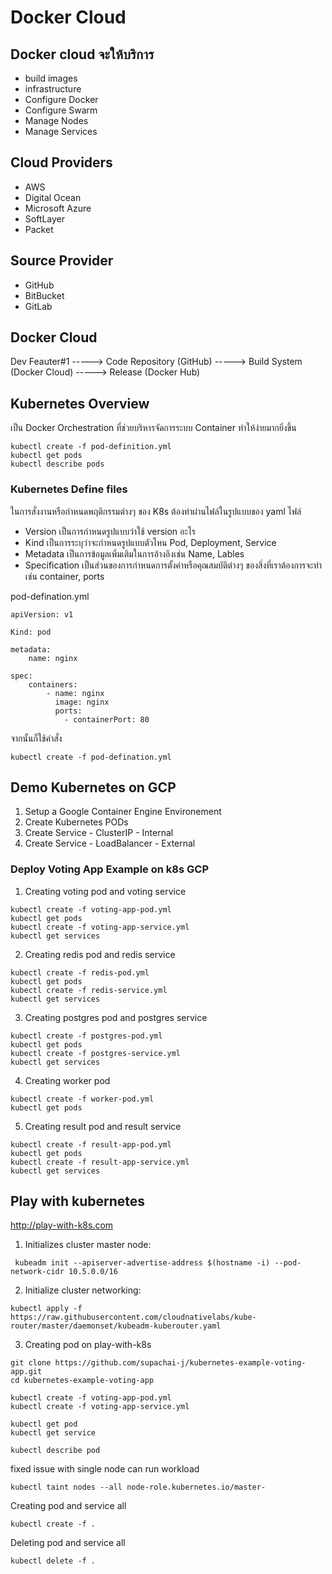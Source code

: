 # Docker Cloud

## Docker cloud จะให้บริการ
- build images
- infrastructure
- Configure Docker
- Configure Swarm
- Manage Nodes
- Manage Services

## Cloud Providers
- AWS
- Digital Ocean
- Microsoft Azure
- SoftLayer
- Packet

## Source Provider 
- GitHub
- BitBucket
- GitLab

## Docker Cloud 
Dev Feauter#1 -----> Code Repository (GitHub) -----> Build System (Docker Cloud) -----> Release (Docker Hub)


## Kubernetes Overview
เป็น Docker Orchestration ที่ช่วยบริหารจัดการระบบ Container ทำให้ง่ายมากยิ่งขึ้น 
```
kubectl create -f pod-definition.yml
kubectl get pods
kubectl describe pods
```
### Kubernetes Define files
ในการสั่งงานหรือกำหนดพฤติกรรมต่างๆ ของ K8s ต้องทำผ่านไฟล์ในรูปแบบของ yaml ไฟล์
- Version       เป็นการกำหนดรูปแบบว่าใช้ version อะไร
- Kind          เป็นการระบุว่าจะกำหนดรูปแบบตัวไหน Pod, Deployment, Service
- Metadata      เป็นการข้อมูลเพิ่มเติมในการอ้างอิงเช่น Name, Lables
- Specification เป็นส่วนของการกำหนดการตั้งค่าหรือคุณสมบัติต่างๆ ของสิ่งที่เราต้องการจะทำเช่น container, ports

pod-defination.yml
```
apiVersion: v1

Kind: pod

metadata:
    name: nginx

spec:
    containers:
        - name: nginx
          image: nginx
          ports:
            - containerPort: 80
```
จากนั้นก็ใช้คำสั่ง 
```
kubectl create -f pod-defination.yml
```
## Demo Kubernetes on GCP
1. Setup a Google Container Engine Environement
2. Create Kubernetes PODs
3. Create Service - ClusterIP - Internal
4. Create Service - LoadBalancer - External

### Deploy Voting App Example on k8s GCP 
1. Creating voting pod and voting service
```
kubectl create -f voting-app-pod.yml
kubectl get pods
kubectl create -f voting-app-service.yml
kubectl get services
```
2. Creating redis pod and redis service
```
kubectl create -f redis-pod.yml
kubectl get pods
kubectl create -f redis-service.yml
kubectl get services
```
3. Creating postgres pod and postgres service
```
kubectl create -f postgres-pod.yml
kubectl get pods
kubectl create -f postgres-service.yml
kubectl get services
```
4. Creating worker pod 
```
kubectl create -f worker-pod.yml
kubectl get pods
```
5. Creating result pod and result service
```
kubectl create -f result-app-pod.yml
kubectl get pods
kubectl create -f result-app-service.yml
kubectl get services
```

## Play with kubernetes
http://play-with-k8s.com
1. Initializes cluster master node:
```
 kubeadm init --apiserver-advertise-address $(hostname -i) --pod-network-cidr 10.5.0.0/16
```

 2. Initialize cluster networking:
```
kubectl apply -f https://raw.githubusercontent.com/cloudnativelabs/kube-router/master/daemonset/kubeadm-kuberouter.yaml
```
3. Creating pod on play-with-k8s
```
git clone https://github.com/supachai-j/kubernetes-example-voting-app.git
cd kubernetes-example-voting-app

kubectl create -f voting-app-pod.yml
kubectl create -f voting-app-service.yml

kubectl get pod
kubectl get service

kubectl describe pod

```
fixed issue with single node can run workload
```
kubectl taint nodes --all node-role.kubernetes.io/master-
```
Creating pod and service all
```
kubectl create -f .
```
Deleting pod and service all
```
kubectl delete -f .
```